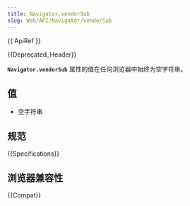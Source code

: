 ```yaml
---
title: Navigator.vendorSub
slug: Web/API/Navigator/vendorSub
---
```


{{ ApiRef }}

{{Deprecated_Header}}

**`Navigator.vendorSub`** 属性的值在任何浏览器中始终为空字符串。

## 值

- 空字符串

## 规范

{{Specifications}}

## 浏览器兼容性

{{Compat}}
